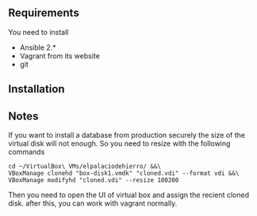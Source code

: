 ## Requirements

You need to install

* Ansible 2.*
* Vagrant from its website
* git

## Installation



## Notes

If you want to install a database from production securely the size of the virtual disk
 will not enough. So you need to resize with the following commands
 
```
cd ~/VirtualBox\ VMs/elpalaciodehierro/ &&\
VBoxManage clonehd "box-disk1.vmdk" "cloned.vdi" --format vdi &&\
VBoxManage modifyhd "cloned.vdi" --resize 100200
```

Then you need to open the UI of virtual box and assign the recient cloned disk.
after this, you can work with vagrant normally.
